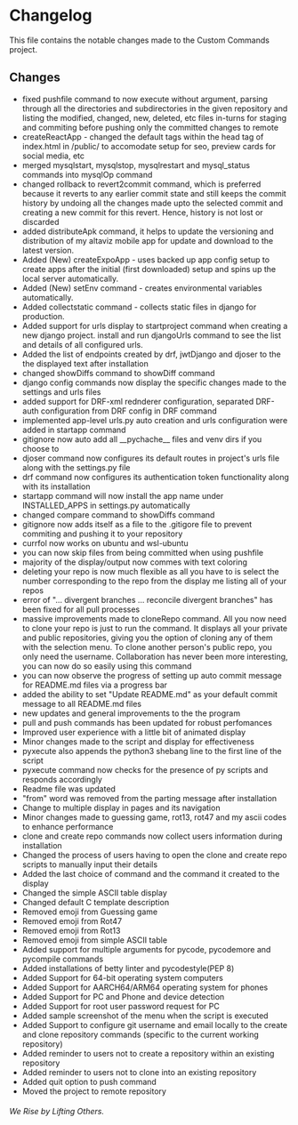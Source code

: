 # Changelog
This file contains the notable changes made to the Custom Commands project.

## Changes
   - fixed pushfile command to now execute without argument, parsing through all the directories and subdirectories in the given repository and listing the modified, changed, new, deleted, etc files in-turns for staging and commiting before pushing only the committed changes to remote
   - createReactApp - changed the default tags within the head tag of index.html in /public/ to accomodate setup for seo, preview cards for social media, etc
   - merged mysqlstart, mysqlstop, mysqlrestart and mysql_status commands
   into mysqlOp command
   - changed rollback to revert2commit command, which is preferred because
   it reverts to any earlier commit state and still keeps the commit history by undoing all the changes made upto the selected commit and
   creating a new commit for this revert. Hence, history is not lost or
   discarded
   - added distributeApk command, it helps to update the versioning and
   distribution of my altaviz mobile app for update and download to the
   latest version.
   - Added (New) createExpoApp - uses backed up app config setup to create apps after the initial (first downloaded) setup and spins up the local server automatically.
   - Added (New) setEnv command - creates environmental variables automatically.
   - Added collectstatic command - collects static files in django for production.
   - Added support for urls display to startproject command when creating a new django project. install and run djangoUrls command to see the list and details of all configured urls.
   - Added the list of endpoints created by drf, jwtDjango and djoser to the the displayed text after installation
   - changed showDiffs command to showDiff command
   - django config commands now display the specific changes made to the settings and urls files
   - added support for DRF-xml rednderer configuration, separated DRF-auth configuration from DRF config in DRF command
   - implemented app-level urls.py auto creation and urls configuration were added in startapp command
   - gitignore now auto add all \_\_pychache\_\_ files and venv dirs if you choose to
   - djoser command now configures its default routes in project's urls file along with the settings.py file
   - drf command now configures its authentication token functionality along with its installation
   - startapp command will now install the app name under INSTALLED_APPS in settings.py automatically
   - changed compare command to showDiffs command
   - gitignore now adds itself as a file to the .gitigore file to prevent commiting and pushing it to your repository
   - currfol now works on ubuntu and wsl-ubuntu
   - you can now skip files from being committed when using pushfile
   - majority of the display/output now commes with text coloring
   - deleting your repo is now much flexible as all you have to is select the number corresponding to the repo from the display me listing all of your repos
   - error of "... divergent branches ... reconcile divergent branches" has been fixed for all pull processes
   - massive improvements made to cloneRepo command. All you now need to clone your repo is just to run the command. It displays all your private and public repositories, giving you the option of cloning any of them with the selection menu. To clone another person's public repo, you only need the username. Collaboration has never been more interesting, you can now do so easily using this command
   - you can now observe the progress of setting up auto commit message for README.md files via a progress bar
   - added the ability to set "Update README.md" as your default commit message to all README.md files
   - new updates and general improvements to the the program
   - pull and push commands has been updated for robust perfomances
   - Improved user experience with a little bit of animated display
   - Minor changes made to the script and display for effectiveness
   - pyxecute also appends the python3 shebang line to the first line of the script
   - pyxecute command now checks for the presence of py scripts and responds accordingly
   - Readme file was updated
   - "from" word was removed from the parting message after installation
   - Change to multiple display in pages and its navigation
   - Minor changes made to guessing game, rot13, rot47 and my ascii codes to enhance performance
   - clone and create repo commands now collect users information during installation
   - Changed the process of users having to open the clone and create repo scripts to manually input their details
   - Added the last choice of command and the command it created to the display
   - Changed the simple ASCII table display
   - Changed default C template description
   - Removed emoji from Guessing game
   - Removed emoji from Rot47
   - Removed emoji from Rot13
   - Removed emoji from simple ASCII table
   - Added support for multiple arguments for pycode, pycodemore and pycompile commands
   - Added installations of betty linter and pycodestyle(PEP 8)
   - Added Support for 64-bit operating system computers
   - Added Support for AARCH64/ARM64 operating system for phones
   - Added Support for PC and Phone and device detection
   - Added Support for root user password request for PC
   - Added sample screenshot of the menu when the script is executed
   - Added Support to configure git username and email locally to the create and clone repository commands (specific to the current working repository)
   - Added reminder to users not to create a repository within an existing repository
   - Added reminder to users not to clone into an existing repository
   - Added quit option to push command
   - Moved the project to remote repository



###### *We Rise by Lifting Others.*
